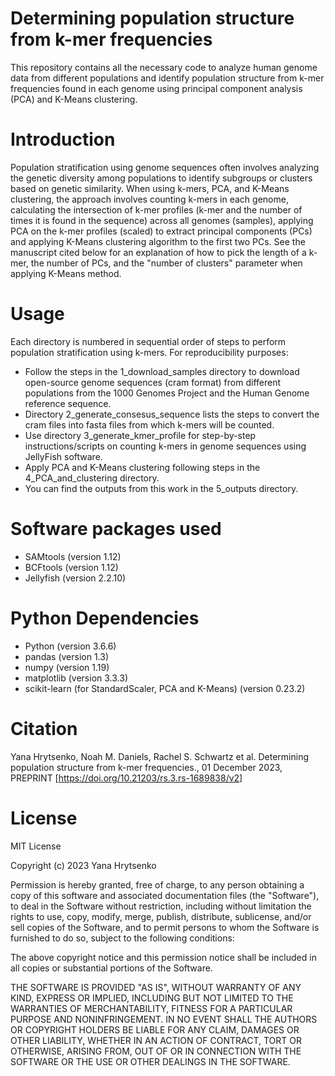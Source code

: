 # Determining population structure from k-mer frequencies
This repository contains all the necessary code to analyze human genome data from different populations and identify population structure from k-mer frequencies found in each genome using principal component analysis (PCA) and K-Means clustering. 


# Introduction
Population stratification using genome sequences often involves analyzing the genetic diversity among populations to identify subgroups or clusters based on genetic similarity. When using k-mers, PCA, and K-Means clustering, the approach involves counting k-mers in each genome, calculating the intersection of k-mer profiles (k-mer and the number of times it is found in the sequence) across all genomes (samples), applying PCA on the k-mer profiles (scaled) to extract principal components (PCs) and applying K-Means clustering algorithm to the first two PCs. See the manuscript cited below for an explanation of how to pick the length of a k-mer, the number of PCs, and the "number of clusters" parameter when applying K-Means method.

# Usage
Each directory is numbered in sequential order of steps to perform population stratification using k-mers.
For reproducibility purposes: 
- Follow the steps in the 1_download_samples directory to download open-source genome sequences (cram format) from different populations from the 1000 Genomes Project and the Human Genome reference sequence.
- Directory 2_generate_consesus_sequence lists the steps to convert the cram files into fasta files from which k-mers will be counted.
- Use directory 3_generate_kmer_profile for step-by-step instructions/scripts on counting k-mers in genome sequences using JellyFish software.
- Apply PCA and K-Means clustering following steps in the 4_PCA_and_clustering directory.
- You can find the outputs from this work in the 5_outputs directory.

# Software packages used  
- SAMtools (version 1.12)
- BCFtools (version 1.12)
- Jellyfish (version 2.2.10)
  
# Python Dependencies
- Python (version 3.6.6)
- pandas (version 1.3)
- numpy (version 1.19)
- matplotlib (version 3.3.3)
- scikit-learn (for StandardScaler, PCA and K-Means) (version 0.23.2)


# Citation
Yana Hrytsenko, Noah M. Daniels, Rachel S. Schwartz et al. Determining population structure from k-mer frequencies., 01 December 2023, PREPRINT [https://doi.org/10.21203/rs.3.rs-1689838/v2]

# License
MIT License

Copyright (c) 2023 Yana Hrytsenko

Permission is hereby granted, free of charge, to any person obtaining a copy
of this software and associated documentation files (the "Software"), to deal
in the Software without restriction, including without limitation the rights
to use, copy, modify, merge, publish, distribute, sublicense, and/or sell
copies of the Software, and to permit persons to whom the Software is
furnished to do so, subject to the following conditions:

The above copyright notice and this permission notice shall be included in all
copies or substantial portions of the Software.

THE SOFTWARE IS PROVIDED "AS IS", WITHOUT WARRANTY OF ANY KIND, EXPRESS OR
IMPLIED, INCLUDING BUT NOT LIMITED TO THE WARRANTIES OF MERCHANTABILITY,
FITNESS FOR A PARTICULAR PURPOSE AND NONINFRINGEMENT. IN NO EVENT SHALL THE
AUTHORS OR COPYRIGHT HOLDERS BE LIABLE FOR ANY CLAIM, DAMAGES OR OTHER
LIABILITY, WHETHER IN AN ACTION OF CONTRACT, TORT OR OTHERWISE, ARISING FROM,
OUT OF OR IN CONNECTION WITH THE SOFTWARE OR THE USE OR OTHER DEALINGS IN THE
SOFTWARE.
